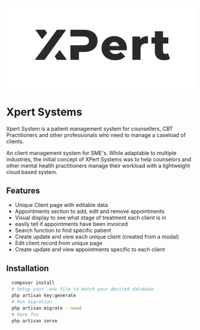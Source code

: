 ![Logo](https://raw.githubusercontent.com/AGrant24/xpert-systems/master/public/img/githublogo.PNG)
# Xpert Systems

Xpert System is a patient management system for counsellers, CBT Practitioners and other professionals who need to manage a caseload of clients.

An client management system for SME's. While adaptable to multiple industries, the initial concept of XPert Systems was to help counselors and other mental health practitioners manage their workload with a lightweight cloud based system.




## Features

- Unique Client page with editable data
- Appointments section to add, edit and remove appointments
- Visual display to see what stage of treatment each client is in
- easily tell if appointments have been invoiced
- Search function to find specific patient
- Create update and view each unique client (created from a modal)
- Edit client record from unique page
- Create update and view appointments specific to each client


## Installation

```bash
  composer install
  # Setup your .env file to match your desired database
  php artisan key:generate
  # Run migration 
  php artisan migrate --seed
  # Have fun
  php artisan serve
```
    